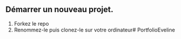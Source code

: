 ## Démarrer un nouveau projet.

1. Forkez le repo
1. Renommez-le puis clonez-le sur votre ordinateur# PortfolioEveline
